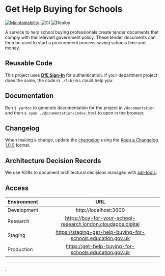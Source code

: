 # Get Help Buying for Schools

[![Maintainability][codeclimate-badge]][codeclimate-report]
![CI][ci-badge]
![Deploy][deploy-badge]

A service to help school buying professionals create tender documents that comply with the relevant government policy.
These tender documents can then be used to start a procurement process saving schools time and money.

## Reusable Code

This project uses **[DfE Sign-In][dsi]** for authentication.
If your department project does the same, the code in `./lib/dsi` could help you.

## Documentation

Run `$ yardoc` to generate documentation for the project in `/documentation` and then `$ open ./documentation/index.html` to open in the browser.

## Changelog

When making a change, update the [changelog](CHANGELOG.md) using the
[Keep a Changelog 1.0.0][keep-a-changelog] format.

## Architecture Decision Records

We use ADRs to document architectural decisions managed with [adr-tools][adr].

## Access

| Environment |                              URL                              |
| :---------- | :-----------------------------------------------------------: |
| Development |                     http://localhost:3000                     |
| Research    | https://buy-for-your-school-research.london.cloudapps.digital |
| Staging     | https://staging-get-help-buying-for-schools.education.gov.uk  |
| Production  |     https://get-help-buying-for-schools.education.gov.uk      |



---

[adr]: https://github.com/npryce/adr-tools
[ci-badge]: https://github.com/DFE-Digital/buy-for-your-school/actions/workflows/continuous-integration.yml/badge.svg
[codeclimate-badge]: https://api.codeclimate.com/v1/badges/f119cce1678a8a67cca7/maintainability
[codeclimate-report]: https://codeclimate.com/github/DFE-Digital/buy-for-your-school/maintainability
[deploy-badge]: https://github.com/DFE-Digital/buy-for-your-school/actions/workflows/deploy.yml/badge.svg
[dsi]: https://services.signin.education.gov.uk/
[keep-a-changelog]: https://keepachangelog.com/en/1.0.0/
.